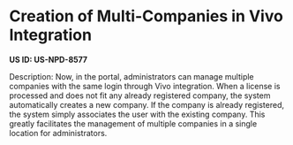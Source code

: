 # Creation of Multi-Companies in Vivo Integration

**US ID: US-NPD-8577**

Description: Now, in the portal, administrators can manage multiple companies with the same login through Vivo integration. When a license is processed and does not fit any already registered company, the system automatically creates a new company. If the company is already registered, the system simply associates the user with the existing company. This greatly facilitates the management of multiple companies in a single location for administrators.